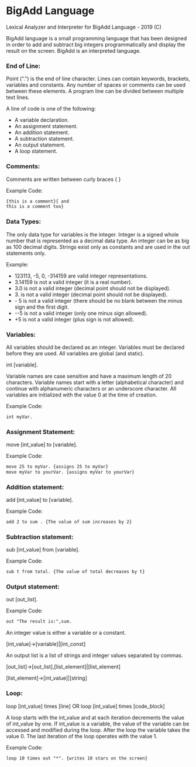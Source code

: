 # BigAdd Language
<p>Lexical Analyzer and Interpreter for BigAdd Language - 2019 (C)</p>

<p>BigAdd language is a small programming language that has been designed in order to add and subtract big integers programmatically and display the result on the screen. BigAdd is an interpreted language.</p>

<h3>End of Line:</h3>
<p>Point (".") is the end of line character. Lines can contain keywords, brackets, variables and constants. Any number of spaces or comments can be used between these elements. A program line can be divided between multiple text lines.</p>
<p>A line of code is one of the following:</p>
<ul>
  <li>A variable declaration.</li>
  <li>An assignment statement.</li>
  <li>An addition statement.</li>
  <li>A subtraction statement.</li>
  <li>An output statement.</li>
  <li>A loop statement.</li>
</ul>

<h3>Comments:</h3>
<p>Comments are written between curly braces { }</p>
<p>Example Code:</p>
  
```html
{this is a comment}{ and
this is a comment too}
```

<h3>Data Types:</h3>
<p>The only data type for variables is the integer. Integer is a signed whole number that is represented as a decimal data type. An integer can be as big as 100 decimal digits. Strings exist only as constants and are used in the out statements only.</p>
<p>Example:<p>
<ul>
  <li>123113, -5, 0, -314159 are valid integer representations.</li>
  <li>3.14159 is not a valid integer (it is a real number).</li>
  <li>3.0 is not a valid integer (decimal point should not be displayed).</li>
  <li>3. is not a valid integer (decimal point should not be displayed).</li>
  <li>- 5 is not a valid integer (there should be no blank between the minus sign and the first digit.</li>
  <li>--5 is not a valid integer (only one minus sign allowed).</li>
  <li>+5 is not a valid integer (plus sign is not allowed).</li>
</ul>

<h3>Variables:</h3>
<p>All variables should be declared as an integer. Variables must be declared before they are used. All variables are global (and static).</p>
<p>int [variable].</p>
<p>Variable names are case sensitive and have a maximum length of 20 characters. Variable names start with a letter (alphabetical character) and continue with alphanumeric characters or an underscore character. All variables are initialized with the value 0 at the time of creation.</p>
<p>Example Code:</p>

```html
int myVar.
```

<h3>Assignment Statement:</h3>
<p>move [int_value] to [variable].<p>
<p>Example Code:</p>

```html
move 25 to myVar. {assigns 25 to myVar}
move myVar to yourVar. {assigns myVar to yourVar}
```

<h3>Addition statement:</h3>
<p>add [int_value] to [variable].</p>
<p>Example Code:</p>

```html
add 2 to sum . {The value of sum increases by 2}
```

<h3>Subtraction statement:</h3>
<p>sub [int_value] from [variable].</p>
<p>Example Code:</p>

```html
sub t from total. {The value of total decreases by t}
```

<h3>Output statement:</h3>
<p>out [out_list].</p>
<p>Example Code:</p>

```html
out "The result is:",sum.
```

<p>An integer value is either a variable or a constant.</p>
<p>[int_value]→[variable]|[int_const]</p>

<p>An output list is a list of strings and integer values separated by commas.</p>
<p>[out_list]→[out_list],[list_element]|[list_element]</p>
<p>[list_element]→[int_value]|[string]</p>

<h3>Loop:</h3>
<p>loop [int_value] times [line] OR loop [int_value] times [code_block]</p>
<p>A loop starts with the int_value and at each iteration decrements the value of int_value by one. If int_value is a variable, the value of the variable can be accessed and modified during the loop. After the loop the variable takes the value 0. The last iteration of the loop operates with the value 1.</p>
<p>Example Code:</p>

```html
loop 10 times out "*". {writes 10 stars on the screen}
```
